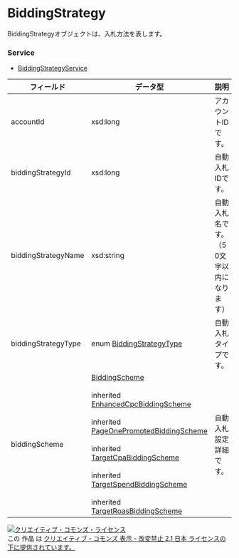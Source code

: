 # BiddingStrategy
BiddingStrategyオブジェクトは、入札方法を表します。
### Service
+ [BiddingStrategyService](../services/BiddingStrategyService.md)

| フィールド | データ型 | 説明 | ADD | SET | REMOVE | 
|---|---|---|---|---|---|
| accountId| xsd:long| アカウントIDです。| Req| Req<br>                        (notupdatable)| Req<br>                        (notupdatable) |
| biddingStrategyId| xsd:long| 自動入札IDです。| ─| Req<br>                        (notupdatable)| Req<br>                        (notupdatable) |
| biddingStrategyName| xsd:string| 自動入札名です。（50文字以内になります）| Req| Opt<br>                        (updatable)| ─ |
| biddingStrategyType| enum <a href="../data/BiddingStrategyType.md">BiddingStrategyType</a>| 自動入札タイプです。| ─| ─| ─ |
| biddingScheme| <a href="../data/BiddingScheme_BiddingStrategy.md">BiddingScheme</a><br><br> inherited <a href="../data/EnhancedCpcBiddingScheme_BiddingStrategy.md">EnhancedCpcBiddingScheme</a><br><br> inherited <a href="../data/PageOnePromotedBiddingScheme_BiddingStrategy.md">PageOnePromotedBiddingScheme </a><br><br> inherited <a href="../data/TargetCpaBiddingScheme_BiddingStrategy.md">TargetCpaBiddingScheme</a><br><br> inherited <a href="../data/TargetSpendBiddingScheme_BiddingStrategy.md">TargetSpendBiddingScheme</a><br><br> inherited <a href="../data/TargetRoasBiddingScheme_BiddingStrategy.md">TargetRoasBiddingScheme</a>| 自動入札設定詳細です。| Req| Opt<br>                        (updatable)| ─ |
<a rel="license" href="http://creativecommons.org/licenses/by-nd/2.1/jp/"><img alt="クリエイティブ・コモンズ・ライセンス" style="border-width:0" src="https://i.creativecommons.org/l/by-nd/2.1/jp/88x31.png" /></a><br />この 作品 は <a rel="license" href="http://creativecommons.org/licenses/by-nd/2.1/jp/">クリエイティブ・コモンズ 表示 - 改変禁止 2.1 日本 ライセンスの下に提供されています。</a>
